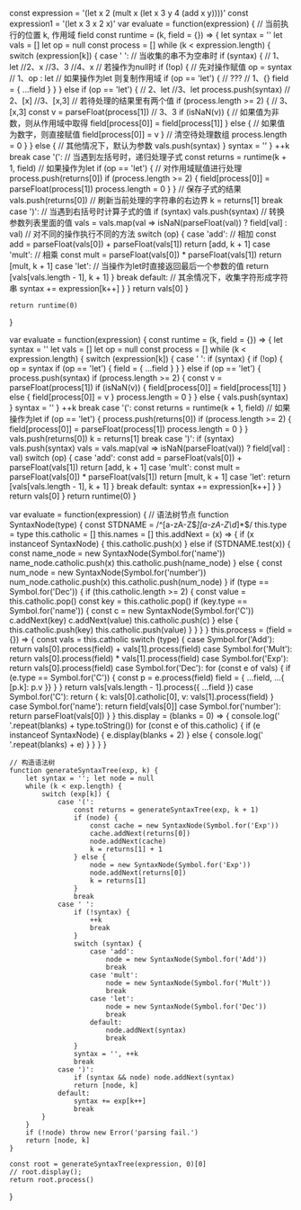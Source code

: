 const expression = '(let x 2 (mult x (let x 3 y 4 (add x y))))'
const expression1 = '(let x 3 x 2 x)'
var evaluate = function(expression) {
	// 当前执行的位置 k, 作用域 field
	const runtime = (k, field = {}) => {
		let syntax = ''
		let vals = []
		let op = null
		const process = []
		while (k < expression.length) {
			switch (expression[k]) {
				case ' ':
					// 当收集的串不为空串时
					if (syntax) { // 1、let  //2、x  //3、3 //4、x
						// 若操作为null时
						if (!op) {
							// 先对操作赋值
							op = syntax // 1、op : let
							// 如果操作为let 则复制作用域
							if (op == 'let') {
								// ??? // 1、{}
								field = {
									...field
								}
							}
						} else if (op == 'let') { // 2、let //3、let
							process.push(syntax) // 2、[x]  //3、[x,3]
							// 若待处理的结果里有两个值
							if (process.length >= 2) { // 3、[x,3]
								const v = parseFloat(process[1]) // 3、3
								if (isNaN(v)) {
									// 如果值为非数，则从作用域中取得
									field[process[0]] = field[process[1]]
								} else {
									// 如果值为数字，则直接赋值
									field[process[0]] = v
								}
								// 清空待处理数组
								process.length = 0
							}
						} else {
							// 其他情况下，默认为参数
							vals.push(syntax)
						}
						syntax = ''
					}
					++k
					break
				case '(':
					// 当遇到左括号时，递归处理子式
					const returns = runtime(k + 1, field)
					// 如果操作为let
					if (op == 'let') {
						// 对作用域赋值进行处理
						process.push(returns[0])
						if (process.length >= 2) {
							field[process[0]] = parseFloat(process[1])
							process.length = 0
						}
					}
					// 保存子式的结果
					vals.push(returns[0])
					// 刷新当前处理的字符串的右边界
					k = returns[1]
					break
				case ')':
					// 当遇到右括号时计算子式的值
					if (syntax) vals.push(syntax)
					// 转换参数列表里面的值
					vals = vals.map(val => isNaN(parseFloat(val)) ? field[val] : val)
					// 对不同的操作执行不同的方法
					switch (op) {
						case 'add':
							// 相加
							const add = parseFloat(vals[0]) + parseFloat(vals[1])
							return [add, k + 1]
						case 'mult':
							// 相乘
							const mult = parseFloat(vals[0]) * parseFloat(vals[1])
							return [mult, k + 1]
						case 'let':
							// 当操作为let时直接返回最后一个参数的值
							return [vals[vals.length - 1], k + 1]
					}
					break
				default:
					// 其余情况下，收集字符形成字符串
					syntax += expression[k++]
			}
		}
		return vals[0]
	}

	return runtime(0)
}

var evaluate = function(expression) {
	const runtime = (k, field = {}) => {
		let syntax = ''
		let vals = []
		let op = null
		const process = []
		while (k < expression.length) {
			switch (expression[k]) {
				case ' ':
					if (syntax) {
						if (!op) {
							op = syntax
							if (op == 'let') {
								field = {
									...field
								}
							}
						} else if (op == 'let') {
							process.push(syntax)
							if (process.length >= 2) {
								const v = parseFloat(process[1])
								if (isNaN(v)) {
									field[process[0]] = field[process[1]]
								} else {
									field[process[0]] = v
								}
								process.length = 0
							}
						} else {
							vals.push(syntax)
						}
						syntax = ''
					}
					++k
					break
				case '(':
					const returns = runtime(k + 1, field)
					// 如果操作为let
					if (op == 'let') {
						process.push(returns[0])
						if (process.length >= 2) {
							field[process[0]] = parseFloat(process[1])
							process.length = 0
						}
					}
					vals.push(returns[0])
					k = returns[1]
					break
				case ')':
					if (syntax) vals.push(syntax)
					vals = vals.map(val => isNaN(parseFloat(val)) ? field[val] : val)
					switch (op) {
						case 'add':
							const add = parseFloat(vals[0]) + parseFloat(vals[1])
							return [add, k + 1]
						case 'mult':
							const mult = parseFloat(vals[0]) * parseFloat(vals[1])
							return [mult, k + 1]
						case 'let':
							return [vals[vals.length - 1], k + 1]
					}
					break
				default:
					syntax += expression[k++]
			}
		}
		return vals[0]
	}
	return runtime(0)
}

var evaluate = function(expression) {
	// 语法树节点
	function SyntaxNode(type) {
		const STDNAME = /^[a-zA-Z\$_][a-zA-Z\d_]*$/
		this.type = type
		this.catholic = []
		this.names = []
		this.addNext = (x) => {
			if (x instanceof SyntaxNode) {
				this.catholic.push(x)
			} else if (STDNAME.test(x)) {
				const name_node = new SyntaxNode(Symbol.for('name'))
				name_node.catholic.push(x)
				this.catholic.push(name_node)
			} else {
				const num_node = new SyntaxNode(Symbol.for('number'))
				num_node.catholic.push(x)
				this.catholic.push(num_node)
			}
			if (type == Symbol.for('Dec')) {
				if (this.catholic.length >= 2) {
					const value = this.catholic.pop()
					const key = this.catholic.pop()
					if (key.type == Symbol.for('name')) {
						const c = new SyntaxNode(Symbol.for('C'))
						c.addNext(key)
						c.addNext(value)
						this.catholic.push(c)
					} else {
						this.catholic.push(key)
						this.catholic.push(value)
					}
				}
			}
		}
		this.process = (field = {}) => {
			const vals = this.catholic
			switch (type) {
				case Symbol.for('Add'):
					return vals[0].process(field) + vals[1].process(field)
				case Symbol.for('Mult'):
					return vals[0].process(field) * vals[1].process(field)
				case Symbol.for('Exp'):
					return vals[0].process(field)
				case Symbol.for('Dec'):
					for (const e of vals) {
						if (e.type == Symbol.for('C')) {
							const p = e.process(field)
							field = { ...field, ...{ [p.k]: p.v }}
						}
					}
					return vals[vals.length - 1].process({ ...field })
				case Symbol.for('C'):
					return { k: vals[0].catholic[0], v: vals[1].process(field) }
				case Symbol.for('name'):
					return field[vals[0]]
				case Symbol.for('number'):
					return parseFloat(vals[0])
			}
		}
		this.display = (blanks = 0) => {
			console.log(' '.repeat(blanks) + type.toString())
			for (const e of this.catholic) {
				if (e instanceof SyntaxNode) {
					e.display(blanks + 2)
				} else {
					console.log(' '.repeat(blanks) + e)
				}
			}
		}
	}

	// 构造语法树
	function generateSyntaxTree(exp, k) {
		let syntax = ''; let node = null
		while (k < exp.length) {
			switch (exp[k]) {
				case '(':
					const returns = generateSyntaxTree(exp, k + 1)
					if (node) {
						const cache = new SyntaxNode(Symbol.for('Exp'))
						cache.addNext(returns[0])
						node.addNext(cache)
						k = returns[1] + 1
					} else {
						node = new SyntaxNode(Symbol.for('Exp'))
						node.addNext(returns[0])
						k = returns[1]
					}
					break
				case ' ':
					if (!syntax) {
						++k
						break
					}
					switch (syntax) {
						case 'add':
							node = new SyntaxNode(Symbol.for('Add'))
							break
						case 'mult':
							node = new SyntaxNode(Symbol.for('Mult'))
							break
						case 'let':
							node = new SyntaxNode(Symbol.for('Dec'))
							break
						default:
							node.addNext(syntax)
							break
					}
					syntax = '', ++k
					break
				case ')':
					if (syntax && node) node.addNext(syntax)
					return [node, k]
				default:
					syntax += exp[k++]
					break
			}
		}
		if (!node) throw new Error('parsing fail.')
		return [node, k]
	}

	const root = generateSyntaxTree(expression, 0)[0]
	// root.display();
	return root.process()
}